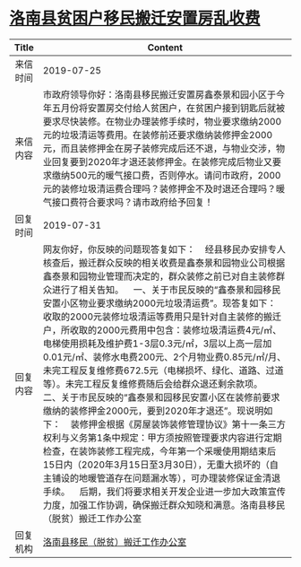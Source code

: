# <a href="http://www.shangluo.gov.cn/zmhd/ldxxxx.jsp?urltype=leadermail.LeaderMailContentUrl&wbtreeid=1112&leadermailid=5377">洛南县贫困户移民搬迁安置房乱收费</a>
|Title|Content|
|:---:|---|
|来信时间|2019-07-25|
|来信内容|市政府领导你好：洛南县移民搬迁安置房鑫泰景和园小区于今年五月份将安置房交付给人贫困户，在贫困户接到钥匙后就被要求尽快装修。在物业办理装修手续时，物业要求缴纳2000元的垃圾清运等费用。在装修前还要求缴纳装修押金2000元，而且装修押金在房子装修完成后还不退，与物业交涉，物业回复要到2020年才退还装修押金。在装修完成后物业又要求缴纳500元的暖气接口费，否则停水。请问市政府，2000元的装修垃圾清运费合理吗？装修押金不及时退还合理吗？暖气接口费符合要求吗？请市政府给予回复！|
|回复时间|2019-07-31|
|回复内容|网友你好，你反映的问题现答复如下：    经县移民办安排专人核查后，搬迁群众反映的相关收费是鑫泰景和园物业公司根据鑫泰景和园物业管理而决定的，群众装修之前已对自主装修群众进行了相关告知。    一、关于市民反映的“鑫泰景和园移民安置小区物业要求缴纳2000元垃圾清运费”。现答复如下：    收取的2000元装修垃圾清运等费用只是针对自主装修的搬迁户，所收取的2000元费用中包含：装修垃圾清运费4元/㎡、电梯使用损耗及维护费1-3层0.3元/㎡，3层以上高一层加0.01元/㎡、装修水电费200元、2个月物业费0.85元/㎡/月、未完工程反复维修费672.5元（电梯损坏、绿化、道路、过道等）。未完工程反复维修费随后会给群众退还剩余款项。    二、关于市民反映的“鑫泰景和园移民安置小区在装修前要求缴纳的装修押金2000元，要到2020年才退还”。现说明如下：    装修押金根据《房屋装饰装修管理协议》第十一条三方权利与义务第1条中规定：甲方须按照管理要求内容进行定期检查，在装饰装修工程完成，今年第一个采暖使用期结束后15日内（2020年3月15日至3月30日），无重大损坏的（自主铺设的地暖管道存在问题漏水等），可办理装修保证金清退手续。    后期，我们将要求相关开发企业进一步加大政策宣传力度，加强工作协调，确保搬迁群众知晓和满意。洛南县移民（脱贫）搬迁工作办公室|
|回复机构|<a href="../../categories/agencies/洛南县移民（脱贫）搬迁工作办公室.md">洛南县移民（脱贫）搬迁工作办公室</a>|
